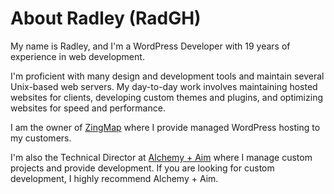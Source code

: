 <!--
**RadGH/RadGH** is a ✨ _special_ ✨ repository because its `README.md` (this file) appears on your GitHub profile:
https://github.com/RadGH

Here are some ideas to get you started:

- 🔭 I’m currently working on ...
- 🌱 I’m currently learning ...
- 👯 I’m looking to collaborate on ...
- 🤔 I’m looking for help with ...
- 💬 Ask me about ...
- 📫 How to reach me: ...
- 😄 Pronouns: ...
- ⚡ Fun fact: ...
-->

# About Radley (RadGH)

My name is Radley, and I'm a WordPress Developer with 19 years of experience in web development.

I'm proficient with many design and development tools and maintain several Unix-based web servers. My day-to-day work involves maintaining hosted websites for clients, developing custom themes and plugins, and optimizing websites for speed and performance.

I am the owner of [ZingMap](https://zingmap.com/) where I provide managed WordPress hosting to my customers.

I'm also the Technical Director at [Alchemy + Aim](https://alchemyandaim.com/) where I manage custom projects and provide development. If you are looking for custom development, I highly recommend Alchemy + Aim.
